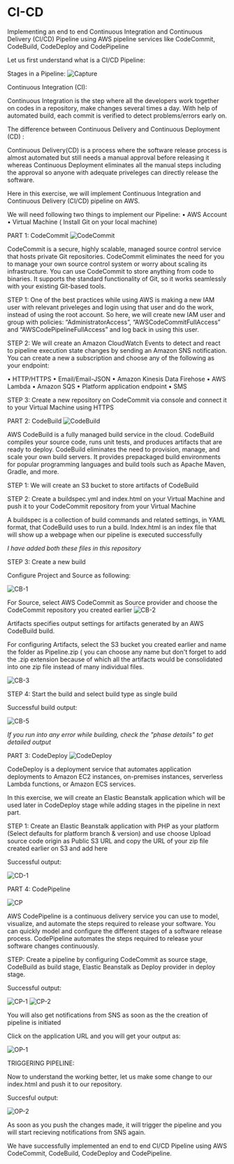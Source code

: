 # CI-CD
Implementing an end to end Continuous Integration and Continuous Delivery (CI/CD) Pipeline using AWS pipeline services like CodeCommit, CodeBuild, CodeDeploy and CodePipeline

Let us first understand what is a CI/CD Pipeline:

Stages in a Pipeline:
![Capture](https://github.com/roshnii20/CI-CD/blob/main/Pictures/Capture.PNG)

Continuous Integration (CI):

Continuous Integration is the step where all the developers work together on codes in a repository, make changes several times a day. With help of automated build, each commit is verified to detect problems/errors early on.

The difference between Continuous Delivery and Continuous Deployment (CD) :

Continuous Delivery(CD) is a process where the software release process is almost automated but still needs a manual approval before releasing it whereas Continuous Deployment eliminates all the manual steps including the approval so anyone with adequate priveleges can directly release the software. 


Here in this exercise, we will implement Continuous Integration and Continuous Delivery (CI/CD) pipeline on AWS.

We will need following two things to implement our Pipeline:
• AWS Account
• Virtual Machine ( Install Git on your local machine)

PART 1: CodeCommit
![CodeCommit](https://github.com/roshnii20/CI-CD/blob/main/Pictures/CodeCommit.PNG)

CodeCommit is a secure, highly scalable, managed source control service that hosts private Git repositories. CodeCommit eliminates the need for you to manage your own source control system or worry about scaling its infrastructure. You can use CodeCommit to store anything from code to binaries. It supports the standard functionality of Git, so it works seamlessly with your existing Git-based tools.

STEP 1: One of the best practices while using AWS is making a new IAM user with relevant priveleges and login using that user and do the work, instead of using the root account. So here, we will create new IAM user and group with policies: “AdministratorAccess”,  “AWSCodeCommitFullAccess” and “AWSCodePipelineFullAccess”  and log back in using this user.

STEP 2: We will create an Amazon CloudWatch Events to detect and react to pipeline execution state changes by sending an Amazon SNS notification. You can create a new a subscription and choose any of the following as your endpoint: 

• HTTP/HTTPS
• Email/Email-JSON
• Amazon Kinesis Data Firehose
• AWS Lambda
• Amazon SQS
• Platform application endpoint
• SMS

STEP 3: Create a new repository on CodeCommit via console and connect it to your Virtual Machine using HTTPS


PART 2: CodeBuild
![CodeBuild](https://github.com/roshnii20/CI-CD/blob/main/Pictures/CodeBuild.PNG)

AWS CodeBuild is a fully managed build service in the cloud. CodeBuild compiles your source code, runs unit tests, and produces artifacts that are ready to deploy. CodeBuild eliminates the need to provision, manage, and scale your own build servers. It provides prepackaged build environments for popular programming languages and build tools such as Apache Maven, Gradle, and more.

STEP 1: We will create an S3 bucket to store artifacts of CodeBuild


STEP 2: Create a buildspec.yml and index.html on your Virtual Machine and push it to your CodeCommit repository from your Virtual Machine

A buildspec is a collection of build commands and related settings, in YAML format, that CodeBuild uses to run a build.
Index.html is an index file that will show up a webpage when our pipeline is executed successfully

*I have added both these files in this repository* 

STEP 3: Create a new build 

Configure Project and Source as following:

![CB-1](https://github.com/roshnii20/CI-CD/blob/main/Pictures/CB-1.png)

For Source, select AWS CodeCommit as Source provider and choose the CodeCommit repository you created earlier
![CB-2](https://github.com/roshnii20/CI-CD/blob/main/Pictures/CB-2.png)

Artifacts specifies output settings for artifacts generated by an AWS CodeBuild build.

For configuring Artifacts, select the S3 bucket you created earlier and name the folder as Pipeline.zip ( you can choose any name but don't forget to add the .zip extension because of which all the artifacts would be consolidated into one zip file instead of many individual files.

![CB-3](https://github.com/roshnii20/CI-CD/blob/main/Pictures/CB-3.png)

STEP 4: Start the build and select build type as single build

Successful build output:

![CB-5](https://github.com/roshnii20/CI-CD/blob/main/Pictures/CB-5.png)

*If you run into any error while building, check the "phase details" to get detailed output*


PART 3: CodeDeploy
![CodeDeploy](https://github.com/roshnii20/CI-CD/blob/main/Pictures/CodeDeploy.PNG)

CodeDeploy is a deployment service that automates application deployments to Amazon EC2 instances, on-premises instances, serverless Lambda functions, or Amazon ECS services.

In this exercise, we will create an Elastic Beanstalk application which will be used later in CodeDeploy stage while adding stages in the pipeline in next part.

STEP 1: Create an Elastic Beanstalk application with PHP as your platform (Select defaults for platform branch & version) and use choose Upload source code origin as Public S3 URL and copy the URL of your zip file created earlier on S3 and add here

Successful output:

![CD-1](https://github.com/roshnii20/CI-CD/blob/main/Pictures/CD-1.png)


PART 4: CodePipeline

![CP](https://github.com/roshnii20/CI-CD/blob/main/Pictures/CodePipeline.PNG)

AWS CodePipeline is a continuous delivery service you can use to model, visualize, and automate the steps required to release your software. You can quickly model and configure the different stages of a software release process. CodePipeline automates the steps required to release your software changes continuously.

STEP: Create a pipeline by configuring CodeCommit as source stage, CodeBuild as build stage, Elastic Beanstalk as Deploy provider in deploy stage.

Successful output:

![CP-1](https://github.com/roshnii20/CI-CD/blob/main/Pictures/CP-1.png)
![CP-2](https://github.com/roshnii20/CI-CD/blob/main/Pictures/CP-2.png)

You will also get notifications from SNS as soon as the the creation of pipeline is initiated

Click on the application URL and you will get your output as:

![OP-1](https://github.com/roshnii20/CI-CD/blob/main/Pictures/OP-1.png)


TRIGGERING PIPELINE:

Now to understand the working better, let us make some change to our index.html and push it to our repository.

Succesful output:

![OP-2](https://github.com/roshnii20/CI-CD/blob/main/Pictures/OP-2.png)

As soon as you push the changes made, it will trigger the pipeline and you will start recieving notifications from SNS again.

We have successfully implemented an end to end CI/CD Pipeline using AWS CodeCommit, CodeBuild, CodeDeploy and CodePipeline. 





















